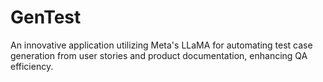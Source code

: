 # GenTest
An innovative application utilizing Meta's LLaMA for automating test case generation from user stories and product documentation, enhancing QA efficiency.
